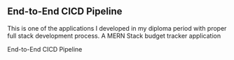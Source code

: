 ## End-to-End CICD Pipeline

This is one of the applications I developed in my diploma period with proper full stack development process. 
A MERN Stack budget tracker application 

End-to-End CICD Pipeline